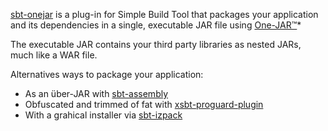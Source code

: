 [sbt-onejar][1] is a plug-in for Simple Build Tool that packages your application and its
dependencies in a single, executable JAR file using [One-JAR™](http://one-jar.sourceforge.net)*

The executable JAR contains your third party libraries as nested JARs, much like a WAR file.

Alternatives ways to package your application:
 * As an über-JAR with [sbt-assembly][2]
 * Obfuscated and trimmed of fat with [xsbt-proguard-plugin][3]
 * With a grahical installer via [sbt-izpack][4]

[1]: https://github.com/retronym/sbt-onejar
[2]: https://github.com/eed3si9n/sbt-assembly
[3]: https://github.com/siasia/xsbt-proguard-plugin
[4]: http://software.clapper.org/sbt-izpack/